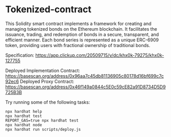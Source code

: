 # Tokenized-contract

This Solidity smart contract implements a framework for creating and managing tokenized bonds on the Ethereum blockchain. It facilitates the issuance, trading, and redemption of bonds in a secure, transparent, and efficient manner. Each bond series is represented as a unique ERC-6909 token, providing users with fractional ownership of traditional bonds.

Specification: https://app.clickup.com/20509715/v/dc/khx0k-79275/khx0k-127755

Deployed Implementation Contract: https://basescan.org/address/0x96aa7c45db81136905c80178d16bf699c7c92ec6
Deployed Proxy Contract: https://basescan.org/address/0x46f149a0844c5E0c59cE82a91D8734D5D9725B3B

Try running some of the following tasks:

```shell
npx hardhat help
npx hardhat test
REPORT_GAS=true npx hardhat test
npx hardhat node
npx hardhat run scripts/deploy.js
```
